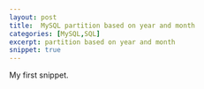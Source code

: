 ```yaml
---
layout: post
title:  MySQL partition based on year and month 
categories: [MySQL,SQL]
excerpt: partition based on year and month
snippet: true
---
```


My first snippet.